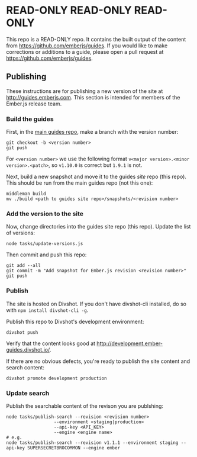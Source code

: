# READ-ONLY READ-ONLY READ-ONLY

This repo is a READ-ONLY repo. It contains the built output of the content
from https://github.com/emberjs/guides. If you would like to make corrections
or additions to a guide, please open a pull request at
https://github.com/emberjs/guides.

## Publishing

These instructions are for publishing a new version of the site at http://guides.emberjs.com. This section is intended for members of the Ember.js release team.

### Build the guides

First, in the [main guides repo](https://github.com/emberjs/guides), make a branch with the version number:

```shell
git checkout -b <version number>
git push
```

For `<version number>` we use the following format `v<major version>.<minor version>.<patch>`, so
`v1.10.0` is correct but `1.9.1` is not.

Next, build a new snapshot and move it to the guides _site_ repo (this repo). This should be run from the main guides repo (not this one):

```shell
middleman build
mv ./build <path to guides site repo>/snapshots/<revision number>
```

### Add the version to the site

Now, change directories into the guides site repo (this repo). Update the list of versions:

```shell
node tasks/update-versions.js
```

Then commit and push this repo:

```shell
git add --all
git commit -m "Add snapshot for Ember.js revision <revision number>"
git push
```

### Publish

The site is hosted on Divshot. If you don't have divshot-cli installed, do so with `npm install divshot-cli -g`.

Publish this repo to Divshot's development environment:

```shell
divshot push
```

Verify that the content looks good at http://development.ember-guides.divshot.io/.

If there are no obvious defects, you're ready to publish the site content and search content:

```shell
divshot promote development production
```

### Update search

Publish the searchable content of the revison you are publshing:

```shell
node tasks/publish-search --revision <revision number>
                  --environment <staging|production>
                  --api-key <API_KEY>
                  --engine <engine name>
# e.g.
node tasks/publish-search --revision v1.1.1 --environment staging --api-key SUPERSECRETBROCOMMON --engine ember
```
